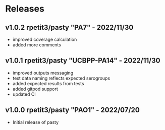 # Releases

## v1.0.2 rpetit3/pasty "PA7" - 2022/11/30

- improved coverage calculation
- added more comments

## v1.0.1 rpetit3/pasty "UCBPP-PA14" - 2022/11/30

- improved outputs messaging
- test data naming reflects expected serogroups
- added expected results from tests
- added gitpod support
- updated CI

## v1.0.0 rpetit3/pasty "PAO1" - 2022/07/20

- Initial release of pasty
